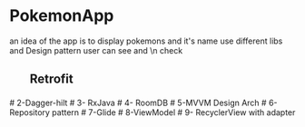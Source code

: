 # PokemonApp
an idea of the app is to display pokemons and it's name use different libs and Design pattern user can see and \n check
<h2> <ul>Retrofit</ul></h2> 
# 2-Dagger-hilt
# 3- RxJava
# 4- RoomDB
# 5-MVVM Design Arch
# 6-Repository pattern
# 7-Glide
# 8-ViewModel
# 9- RecyclerView with adapter
